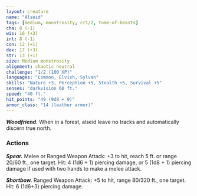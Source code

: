 ```yaml
---
layout: creature
name: "Alseid"
tags: [medium, monstrosity, cr1/2, tome-of-beasts]
cha: 8 (-1)
wis: 16 (+3)
int: 8 (-1)
con: 12 (+1)
dex: 17 (+3)
str: 13 (+1)
size: Medium monstrosity
alignment: chaotic neutral
challenge: "1/2 (100 XP)"
languages: "Common, Elvish, Sylvan"
skills: "Nature +3, Perception +5, Stealth +5, Survival +5"
senses: "darkvision 60 ft."
speed: "40 ft."
hit_points: "49 (9d8 + 9)"
armor_class: "14 (leather armor)"
---
```


***Woodfriend.*** When in a forest, alseid leave no tracks and automatically discern true north.

### Actions

***Spear.*** Melee or Ranged Weapon Attack: +3 to hit, reach 5 ft. or range 20/60 ft., one target. Hit: 4 (1d6 + 1) piercing damage, or 5 (1d8 + 1) piercing damage if used with two hands to make a melee attack.

***Shortbow.*** Ranged Weapon Attack: +5 to hit, range 80/320 ft., one target. Hit: 6 (1d6+3) piercing damage.

